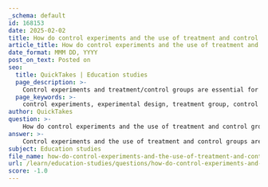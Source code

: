 ```yaml
---
_schema: default
id: 168153
date: 2025-02-02
title: How do control experiments and the use of treatment and control groups contribute to effective experimental design?
article_title: How do control experiments and the use of treatment and control groups contribute to effective experimental design?
date_format: MMM DD, YYYY
post_on_text: Posted on
seo:
  title: QuickTakes | Education studies
  page_description: >-
    Control experiments and treatment/control groups are essential for effective experimental design, providing benchmarks for comparison, isolating variables, enhancing validity, accounting for placebo effects, enabling hypothesis testing, and ensuring reliability through replication.
  page_keywords: >-
    control experiments, experimental design, treatment group, control group, comparison, isolation of variables, validity of results, placebo effect, hypothesis testing, replication, reliability, scientific method
author: QuickTakes
question: >-
    How do control experiments and the use of treatment and control groups contribute to effective experimental design?
answer: >-
    Control experiments and the use of treatment and control groups are fundamental components of effective experimental design in scientific research. Their contributions can be summarized as follows:\n\n1. **Benchmark for Comparison**: Control groups serve as a baseline against which the effects of the treatment can be measured. By not receiving the treatment or intervention that the experimental group does, the control group allows researchers to observe what happens in the absence of the experimental treatment. This comparison is crucial for understanding the true impact of the treatment.\n\n2. **Isolation of Variables**: One of the primary purposes of control groups is to isolate the effect of the independent variable. By keeping the control group free from the experimental treatment, researchers can determine whether any observed changes in the experimental group are indeed due to the treatment rather than other confounding factors. This isolation is essential for establishing causality.\n\n3. **Validity of Results**: The presence of a control group enhances the validity of the results. It helps ensure that differences observed between the experimental and control groups are attributable to the treatment rather than random variation or external influences. This increases the confidence in the conclusions drawn from the experiment.\n\n4. **Placebo Effect**: In certain studies, particularly in clinical trials, the control group may receive a placebo. This helps account for psychological influences on the results, as participants may experience changes simply because they believe they are receiving treatment. By comparing the experimental group to a placebo group, researchers can better assess the actual efficacy of the treatment.\n\n5. **Hypothesis Testing**: Control and experimental groups are essential for hypothesis testing. By comparing outcomes between these groups, scientists can support or refute their hypotheses based on empirical evidence. This process is a cornerstone of the scientific method.\n\n6. **Replication and Reliability**: Control groups facilitate the replication of experiments. Other researchers can repeat the study with similar control groups to verify the findings, which is a fundamental aspect of scientific inquiry. This replication is crucial for establishing the reliability of results across different contexts and populations.\n\nIn summary, control experiments and the use of treatment and control groups are vital for ensuring that scientific experiments yield reliable, interpretable, and valid results. They allow researchers to draw meaningful conclusions about the effects of treatments and interventions, thereby enhancing the overall rigor of scientific inquiry.
subject: Education studies
file_name: how-do-control-experiments-and-the-use-of-treatment-and-control-groups-contribute-to-effective-experimental-design.md
url: /learn/education-studies/questions/how-do-control-experiments-and-the-use-of-treatment-and-control-groups-contribute-to-effective-experimental-design
score: -1.0
---
```


&nbsp;